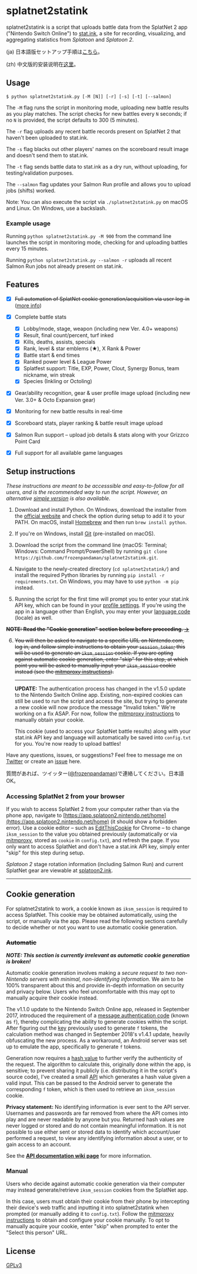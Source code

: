 splatnet2statink
================

splatnet2statink is a script that uploads battle data from the SplatNet 2 app ("Nintendo Switch Online") to [stat.ink](https://stat.ink/), a site for recording, visualizing, and aggregating statistics from *Splatoon* and *Splatoon 2*.

(ja) 日本語版セットアップ手順は[こちら](https://vanillasalt.net/2019/03/06/how-to-use-splatnet2statink/)。

(zh) 中文版的安装说明在[这里](https://cowlevel.net/article/1927016)。

## Usage

```
$ python splatnet2statink.py [-M [N]] [-r] [-s] [-t] [--salmon]
```

The `-M` flag runs the script in monitoring mode, uploading new battle results as you play matches. The script checks for new battles every `N` seconds; if no `N` is provided, the script defaults to 300 (5 minutes).

The `-r` flag uploads any recent battle records present on SplatNet 2 that haven't been uploaded to stat.ink.

The `-s` flag blacks out other players' names on the scoreboard result image and doesn't send them to stat.ink.

The `-t` flag sends battle data to stat.ink as a dry run, without uploading, for testing/validation purposes.

The `--salmon` flag updates your Salmon Run profile and allows you to upload jobs (shifts) worked.

Note: You can also execute the script via `./splatnet2statink.py` on macOS and Linux. On Windows, use a backslash.

### Example usage

Running `python splatnet2statink.py -M 900` from the command line launches the script in monitoring mode, checking for and uploading battles every 15 minutes.

Running `python splatnet2statink.py --salmon -r` uploads all recent Salmon Run jobs not already present on stat.ink.

## Features

- [x] ~~Full automation of SplatNet cookie generation/acquisition via user log-in~~ ([more info](https://github.com/frozenpandaman/splatnet2statink/wiki/mitmproxy-instructions))
- [x] Complete battle stats
  - [x] Lobby/mode, stage, weapon (including new Ver. 4.0+ weapons)
  - [x] Result, final count/percent, turf inked
  - [x] Kills, deaths, assists, specials
  - [x] Rank, level & star emblems (&#9733;), X Rank & Power
  - [x] Battle start & end times
  - [x] Ranked power level & League Power
  - [x] Splatfest support: Title, EXP, Power, Clout, Synergy Bonus, team nickname, win streak
  - [x] Species (Inkling or Octoling)
- [x] Gear/ability recognition, gear & user profile image upload (including new Ver. 3.0+ & Octo Expansion gear)
- [x] Monitoring for new battle results in real-time
- [x] Scoreboard stats, player ranking & battle result image upload
- [x] Salmon Run support – upload job details & stats along with your Grizzco Point Card
- [x] Full support for all available game languages


## Setup instructions

*These instructions are meant to be accesssible and easy-to-follow for all users, and is the recommended way to run the script. However, an alternative [simple version](https://github.com/frozenpandaman/splatnet2statink/wiki/simple-setup-instructions) is also available.*

1. Download and install Python. On Windows, download the installer from the [official website](https://www.python.org/downloads/) and check the option during setup to add it to your PATH. On macOS, install [Homebrew](https://brew.sh/) and then run `brew install python`.

2. If you're on Windows, install [Git](https://git-scm.com/download) (pre-installed on macOS).

3. Download the script from the command line (macOS: Terminal; Windows: Command Prompt/PowerShell) by running `git clone https://github.com/frozenpandaman/splatnet2statink.git`.

4. Navigate to the newly-created directory (`cd splatnet2statink/`) and install the required Python libraries by running `pip install -r requirements.txt`. On Windows, you may have to use `python -m pip` instead.

5. Running the script for the first time will prompt you to enter your stat.ink API key, which can be found in your [profile settings](https://stat.ink/profile). If you're using the app in a language other than English, you may enter your [language code](https://github.com/frozenpandaman/splatnet2statink/wiki/languages) (locale) as well.

~~**NOTE: Read the "Cookie generation" section below before proceeding. [→](#cookie-generation)**~~

6. ~~You will then be asked to navigate to a specific URL on Nintendo.com, log in, and follow simple instructions to obtain your `session_token`; this will be used to generate an `iksm_session` cookie. If you are opting against automatic cookie generation, enter "skip" for this step, at which point you will be asked to manually input your `iksm_session` cookie instead (see the [mitmproxy instructions](https://github.com/frozenpandaman/splatnet2statink/wiki/mitmproxy-instructions)).~~

    ---

    **UPDATE:** The authentication process has changed in the v1.5.0 update to the Nintendo Switch Online app. Existing, non-expired cookies can still be used to run the script and access the site, but trying to generate a new cookie will now produce the message "Invalid token." We're working on a fix ASAP. For now, follow the [mitmproxy instructions](https://github.com/frozenpandaman/splatnet2statink/wiki/mitmproxy-instructions) to manually obtain your cookie.

    This cookie (used to access your SplatNet battle results) along with your stat.ink API key and language will automatically be saved into `config.txt` for you. You're now ready to upload battles!

Have any questions, issues, or suggestions? Feel free to message me on [Twitter](https://twitter.com/frozenpandaman) or create an [issue](https://github.com/frozenpandaman/splatnet2statink/issues) here.

質問があれば、ツイッター([@frozenpandaman](https://twitter.com/frozenpandaman))で連絡してください。日本語OK。

### Accessing SplatNet 2 from your browser

If you wish to access SplatNet 2 from your computer rather than via the phone app, navigate to [https://app.splatoon2.nintendo.net/home](https://app.splatoon2.nintendo.net/home) (it should show a forbidden error). Use a cookie editor – such as [EditThisCookie](https://chrome.google.com/webstore/detail/editthiscookie/fngmhnnpilhplaeedifhccceomclgfbg?hl=en) for Chrome – to change `iksm_session` to the value you obtained previously (automatically or via [mitmproxy](https://github.com/frozenpandaman/splatnet2statink/wiki/mitmproxy-instructions), stored as  `cookie` in `config.txt`), and refresh the page. If you only want to access SplatNet and don't have a stat.ink API key, simply enter "skip" for this step during setup.

*Splatoon 2* stage rotation information (including Salmon Run) and current SplatNet gear are viewable at [splatoon2.ink](https://splatoon2.ink/).

---

## Cookie generation

For splatnet2statink to work, a cookie known as `iksm_session` is required to access SplatNet. This cookie may be obtained automatically, using the script, or manually via the app. Please read the following sections carefully to decide whether or not you want to use automatic cookie generation.

### ~~Automatic~~

***NOTE: This section is currently irrelevant as automatic cookie generation is broken!***

Automatic cookie generation involves making a *secure request to two non-Nintendo servers with minimal, non-identifying information*. We aim to be 100% transparent about this and provide in-depth information on security and privacy below. Users who feel uncomfortable with this may opt to manually acquire their cookie instead.

The v1.1.0 update to the Nintendo Switch Online app, released in September 2017, introduced the requirement of a [message authentication code](https://en.wikipedia.org/wiki/Message_authentication_code) (known as `f`), thereby complicating the ability to generate cookies within the script. After figuring out the [key](https://en.wikipedia.org/wiki/Key_\(cryptography\)) previously used to generate `f` tokens, the calculation method was changed in September 2018's v1.4.1 update, heavily obfuscating the new process. As a workaround, an Android server was set up to emulate the app, specifically to generate `f` tokens.

Generation now requires a [hash value](https://en.wikipedia.org/wiki/Hash_function) to further verify the authenticity of the request. The algorithm to calculate this, originally done within the app, is sensitive; to prevent sharing it publicly (i.e. distributing it in the script's source code), I've created a small [API](https://en.wikipedia.org/wiki/Application_programming_interface) which generates a hash value given a valid input. This can be passed to the Android server to generate the corresponding `f` token, which is then used to retrieve an `iksm_session` cookie.

**Privacy statement:** No identifying information is ever sent to the API server. Usernames and passwords are far removed from where the API comes into play and are never readable by anyone but you. Returned hash values are never logged or stored and do not contain meaningful information. It is not possible to use either sent or stored data to identify which account/user performed a request, to view any identifying information about a user, or to gain access to an account.

See the **[API documentation wiki page](https://github.com/frozenpandaman/splatnet2statink/wiki/api-docs)** for more information.

### Manual

Users who decide against automatic cookie generation via their computer may instead generate/retrieve `iksm_session` cookies from the SplatNet app.

In this case, users must obtain their cookie from their phone by intercepting their device's web traffic and inputting it into splatnet2statink when prompted (or manually adding it to `config.txt`). Follow the [mitmproxy instructions](https://github.com/frozenpandaman/splatnet2statink/wiki/mitmproxy-instructions) to obtain and configure your cookie manually. To opt to manually acquire your cookie, enter "skip" when prompted to enter the "Select this person" URL.

## License

[GPLv3](https://www.gnu.org/licenses/gpl-3.0.html)
